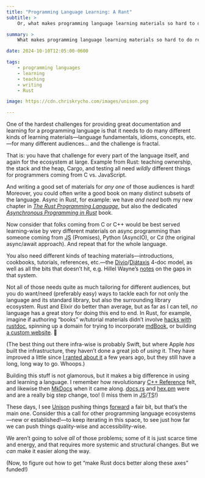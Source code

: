 ```yaml
---
title: "Programming Language Learning: A Rant"
subtitle: >
    Or, what makes programming language learning materials so hard to do really well.

summary: >
    What makes programming language learning materials so hard to do really well, the state of the art, and where we should go from here.

date: 2024-10-10T12:05:00-0600

tags:
    - programming languages
    - learning
    - teaching
    - writing
    - Rust

image: https://cdn.chriskrycho.com/images/unison.png

---
```


One of the hardest challenges for providing great documentation and learning for a programming language is that it needs to do many different kinds of learning materials—language fundamentals, idioms, concepts, etc.—for many different audiences… and the challenge is fractal.

That is: you have that challenge for every part of the language itself, and again for the ecosystem at large. Example from Rust: teaching ownership, the stack and the heap, Cargo, and testing all need *wildly* different things for programmers coming from C vs. JavaScript.

And writing a good set of materials for *any one* of those audiences is hard! Moreover, you could often write a good book on many distinct subsets of the language. Async in Rust, for example: we have *and need* both my new chapter in [<cite>The Rust Programming Language</cite>][trpl], but also the dedicated [<cite>Asynchronous Programming in Rust</cite>][ab] book.

[trpl]: https://doc.rust-lang.org/book/
[ab]: https://rust-lang.github.io/async-book/

Now consider that folks coming from C or C++ would be best served learning-wise by very different materials on async programming than someone coming from <abbr title="JavaScript">JS</abbr> (Promises), Python (AsyncIO), or C♯ (the original async/await approach). And repeat that for the whole language.

You also need different kinds of teaching materials—introductions, cookbooks, tutorials, references, etc.—the [Divio][divio]/[Diátaxis][diataxis] 4-doc model, as well as all the bits that doesn’t hit, e.g. Hillel Wayne’s [notes][hw] on the gaps in that system.

[divio]: https://docs.divio.com/documentation-system/
[diataxis]: https://diataxis.fr
[hw]: https://www.hillelwayne.com/post/problems-with-the-4doc-model/

Not all of those needs quite as much tailoring for different audiences, but you do want/need (preferably easy) ways to tackle each for not only the language and its standard library, but also the surrounding library ecosystem. Rust and Elixir do better than average, but as far as I can tell, *no* language has a great story for doing this end to end. In Rust, for example, imagine if authoring “books” w/tutorial materials didn’t involve [hacks with rustdoc][clap], spinning up a domain for trying to incorporate [mdBook][mdbook], or building [a custom website][tokio]. 🤯

[clap]: https://docs.rs/clap/4.5.20/clap/_derive/_tutorial/chapter_0/index.html
[mdbook]: https://crates.io/crates/mdbook
[tokio]: https://tokio.rs/tokio/tutorial

(The best thing out there infra-wise is probably Swift, but where Apple *has* built the infrastructure, they haven’t done a great job of *using* it. They have improved a little since [I ranted about it][apple-docs] a few years ago, but they still have a long, long way to go. Whoops.)

[apple-docs]: https://v4.chriskrycho.com/2019/apple-your-developer-documentation-is-garbage.html

Building this stuff is not glamorous, but it makes a big difference in using and learning a language. I remember how revolutionary [C++ Reference][cpp] felt, and likewise then [MkDocs][mkdocs] when it came along. [docs.rs][drs] and [hex.pm][hpm] were and are a really big step change, too! (I miss them in <abbr title="JavaScript">JS</abbr>/<abbr title="TypeScript">TS</abbr>!)

[cpp]: https://en.cppreference.com/w/
[mkdocs]: https://www.mkdocs.org
[drs]: https://docs.rs
[hpm]: https://hex.pm

These days, I see [Unison][unison] pushing things [forward][ud] a fair bit, but that’s the main one. Consider this a call for other programming language ecosystems—new or established!—to keep iterating in this space, to see just how far we can push things quality-wise and accessibility-wise.

[unison]: https://www.unison-lang.org
[ud]: https://share.unison-lang.org

We aren’t going to solve *all* of those problems; some of it is just scarce time and energy, and that requires more systemic and structural changes. But we *can* make it easier along the way.

(Now, to figure out how to get “make Rust docs better along these axes” funded!)
